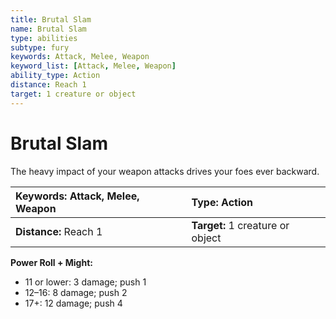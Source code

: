 ```yaml
---
title: Brutal Slam
name: Brutal Slam
type: abilities
subtype: fury
keywords: Attack, Melee, Weapon
keyword_list: [Attack, Melee, Weapon]
ability_type: Action
distance: Reach 1
target: 1 creature or object
---
```


# Brutal Slam

The heavy impact of your weapon attacks drives your foes ever backward.

| **Keywords:** Attack, Melee, Weapon | **Type:** Action                 |
| :---------------------------------- | :------------------------------- |
| **Distance:** Reach 1               | **Target:** 1 creature or object |

**Power Roll + Might:**

- 11 or lower: 3 damage; push 1
- 12–16: 8 damage; push 2
- 17+: 12 damage; push 4
